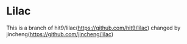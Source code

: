 Lilac
=====
This is a branch of hit9/lilac(https://github.com/hit9/lilac) changed by jincheng(https://github.com/jincheng/lilac)
